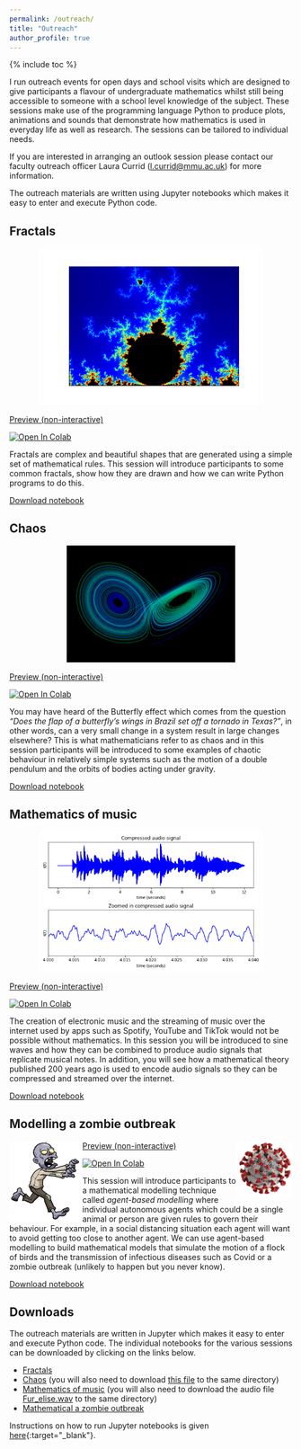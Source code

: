 ```yaml
---
permalink: /outreach/
title: "Outreach"
author_profile: true
---
```


{% include toc %}

I run outreach events for open days and school visits which are designed to give participants a flavour of undergraduate mathematics whilst still being accessible to someone with a school level knowledge of the subject. These sessions make use of the programming language Python to produce plots, animations and sounds that demonstrate how mathematics is used in everyday life as well as research. The sessions can be tailored to individual needs.

If you are interested in arranging an outlook session please contact our faculty outreach officer Laura Currid ([l.currid@mmu.ac.uk](mailto:l.currid@mmu.ac.uk)) for more information.

The outreach materials are written using Jupyter notebooks which makes it easy to enter and execute Python code. 

## Fractals

<p style="text-align: center"><img src="/images/mandelbrot.png" width="400" /></p>

<a href="/files/outreach/fractals.html" target="_blank">Preview (non-interactive)</a>

<a href="https://colab.research.google.com/github/jonshiach/Outreach/blob/main/fractals.ipynb" target="_blank"><img src="https://colab.research.google.com/assets/colab-badge.svg" alt="Open In Colab"/></a>

Fractals are complex and beautiful shapes that are generated using a simple set of mathematical rules. This session will introduce participants to some common fractals, show how they are drawn and how we can write Python programs to do this.

<a href="/files/outreach/fractals.ipynb" download>Download notebook</a>

## Chaos

<p style="text-align: center"><img src="/images/lorenz.png" width="300" /></p>

<a href="/files/outreach/chaos.html" target="_blank">Preview (non-interactive)</a>

<a href="https://colab.research.google.com/github/jonshiach/Outreach/blob/main/chaos.ipynb" target="_blank"><img src="https://colab.research.google.com/assets/colab-badge.svg" alt="Open In Colab"/></a>

You may have heard of the Butterfly effect which comes from the question *“Does the flap of a butterfly’s wings in Brazil set off a tornado in Texas?”*, in other words, can a very small change in a system result in large changes elsewhere? This is what mathematicians refer to as chaos and in this session participants will be introduced to some examples of chaotic behaviour in relatively simple systems such as the motion of a double pendulum and the orbits of bodies acting under gravity.  

<a href="/files/outreach/chaos.ipynb" download>Download notebook</a>

## Mathematics of music

<p style="text-align: center"><img src="/images/signal.png" width="400" /></p>

<a href="/files/outreach/music.html" target="_blank">Preview (non-interactive)</a>

<a href="https://colab.research.google.com/github/jonshiach/Outreach/blob/main/music.ipynb" target="_blank"><img src="https://colab.research.google.com/assets/colab-badge.svg" alt="Open In Colab"/></a>

The creation of electronic music and the streaming of music over the internet used by apps such as Spotify, YouTube and TikTok would not be possible without mathematics. In this session you will be introduced to sine waves and how they can be combined to produce audio signals that replicate musical notes. In addition, you will see how a mathematical theory published 200 years ago is used to encode audio signals so they can be compressed and streamed over the internet.

<a href="/files/outreach/music.ipynb" download>Download notebook</a>

## Modelling a zombie outbreak


<img src="/images/running zombie.png" width=130 align="left">
<img src="/images/covid.png" align=right width=100>

<a href="/files/outreach/zombie.html" target="_blank">Preview (non-interactive)</a>

<a href="https://colab.research.google.com/github/jonshiach/Outreach/blob/main/zombie.ipynb" target="_blank"><img src="https://colab.research.google.com/assets/colab-badge.svg" alt="Open In Colab"/></a>

This session will introduce participants to a mathematical modelling technique called *agent-based modelling* where individual autonomous agents which could be a single animal or person are given rules to govern their behaviour. For example, in a social distancing situation each agent will want to avoid getting too close to another agent. We can use agent-based modelling to build mathematical models that simulate the motion of a flock of birds and the transmission of infectious diseases such as Covid or a zombie outbreak (unlikely to happen but you never know).

<a href="/files/outreach/zombie.ipynb" download>Download notebook</a>

## Downloads

The outreach materials are written in Jupyter which makes it easy to enter and execute Python code. The individual notebooks for the various sessions can be downloaded by clicking on the links below.

- [Fractals](/files/outreach/Fractals.ipynb)
- [Chaos](/files/outreach/Chaos.ipynb) (you will also need to download [this file](/files/outreach/animations.py) to the same directory)
- [Mathematics of music](/files/outreach/Music.ipynb) (you will also need to download the audio file <a href="/files/outreach/Fur_elise.wav" download>Fur_elise.wav</a> to the same directory)
- [Mathematical a zombie outbreak](/files/outreach/Zombie.ipynb)

Instructions on how to run Jupyter notebooks is given [here](/jupyter-notebook){:target="_blank"}.
